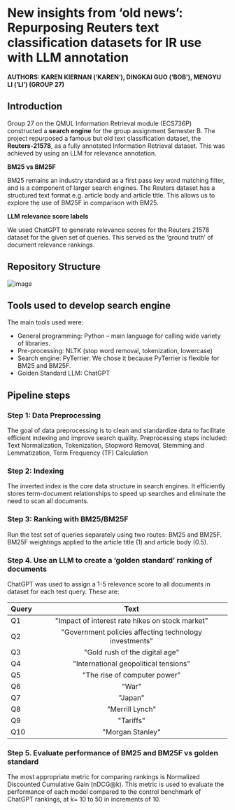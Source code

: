 # New insights from ‘old news’: Repurposing Reuters text classification datasets for IR use with LLM annotation
**AUTHORS: KAREN KIERNAN (‘KAREN’), DINGKAI GUO (‘BOB’), MENGYU LI (‘LI’) (GROUP 27)**

## Introduction 
Group 27 on the QMUL Information Retrieval module (ECS736P) constructed a **search engine** for the group assignment Semester B. The project
repurposed a famous but old text classification dataset, the **Reuters-21578**, as a fully annotated 
Information Retrieval dataset. This was achieved by using an LLM for relevance annotation.

**BM25 vs BM25F**

BM25 remains an industry standard as a first pass key word matching filter, and is a component of larger 
search engines. The Reuters dataset has a structured text format e.g. article body and article title. This 
allows us to explore the use of BM25F in comparison with BM25.

**LLM relevance score labels**

We used ChatGPT to generate relevance scores for the Reuters 21578 dataset for the given set of 
queries. This served as the ‘ground truth’ of document relevance rankings. 

## Repository Structure



![image](https://github.com/user-attachments/assets/48915f9c-7aac-4323-8194-b9594159e81e)



## Tools used to develop search engine
The main tools used were:
* General programming: Python – main language for calling wide variety of libraries.
* Pre-processing: NLTK (stop word removal, tokenization, lowercase)
* Search engine: PyTerrier. We chose it because PyTerrier is flexible for BM25 and BM25F.
* Golden Standard LLM: ChatGPT

## Pipeline steps
### Step 1: Data Preprocessing
The goal of data preprocessing is to clean and standardize data to facilitate efficient indexing and 
improve search quality. Preprocessing steps included: Text Normalization, Tokenization, Stopword Removal, Stemming and Lemmatization, Term Frequency (TF) Calculation

### Step 2: Indexing
The inverted index is the core data structure in search engines. It efficiently stores term-document 
relationships to speed up searches and eliminate the need to scan all documents.

### Step 3: Ranking with BM25/BM25F
Run the test set of queries separately using two routes: BM25 and BM25F. BM25F weightings applied to the article title (1) and article body (0.5).


### Step 4. Use an LLM to create a ‘golden standard’ ranking of documents
ChatGPT was used to assign a 1-5 relevance score to all documents in dataset for each test query. These are:

<center>

| Query   |      Text      |
|----------|:-------------:|
| Q1 |    "Impact of interest rate hikes on stock market"   |
| Q2 | "Government policies affecting technology investments" |
| Q3 |  "Gold rush of the digital age"|
| Q4 |  "International geopolitical tensions" |
| Q5 |    "The rise of computer power"   |
| Q6 |    "War"   |
| Q7 |    "Japan"   |
| Q8 |    "Merrill Lynch"   |
| Q9 |    "Tariffs"   |
| Q10 |    "Morgan Stanley"   |



</center>



### Step 5. Evaluate performance of BM25 and BM25F vs golden standard

The most appropriate metric for comparing rankings is Normalized Discounted Cumulative Gain 
(nDCG@k). This metric is used to evaluate the performance of each model compared to the 
control benchmark of ChatGPT rankings, at k= 10 to 50 in increments of 10.
